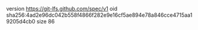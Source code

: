 version https://git-lfs.github.com/spec/v1
oid sha256:4ad2e96dc042b558f4866f282e9e16cf5ae894e78a846cce4715aa19205d4cb0
size 86
